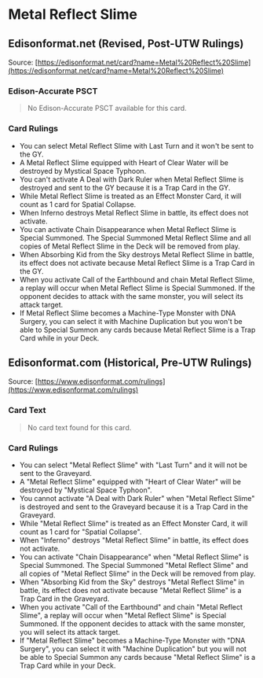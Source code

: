 # Metal Reflect Slime

## Edisonformat.net (Revised, Post-UTW Rulings)

Source: [https://edisonformat.net/card?name=Metal%20Reflect%20Slime](https://edisonformat.net/card?name=Metal%20Reflect%20Slime)

### Edison-Accurate PSCT

> No Edison-Accurate PSCT available for this card.

### Card Rulings

*   You can select Metal Reflect Slime with Last Turn and it won't be sent to the GY.
*   A Metal Reflect Slime equipped with Heart of Clear Water will be destroyed by Mystical Space Typhoon.
*   You can't activate A Deal with Dark Ruler when Metal Reflect Slime is destroyed and sent to the GY because it is a Trap Card in the GY.
*   While Metal Reflect Slime is treated as an Effect Monster Card, it will count as 1 card for Spatial Collapse.
*   When Inferno destroys Metal Reflect Slime in battle, its effect does not activate.
*   You can activate Chain Disappearance when Metal Reflect Slime is Special Summoned. The Special Summoned Metal Reflect Slime and all copies of Metal Reflect Slime in the Deck will be removed from play.
*   When Absorbing Kid from the Sky destroys Metal Reflect Slime in battle, its effect does not activate because Metal Reflect Slime is a Trap Card in the GY.
*   When you activate Call of the Earthbound and chain Metal Reflect Slime, a replay will occur when Metal Reflect Slime is Special Summoned. If the opponent decides to attack with the same monster, you will select its attack target.
*   If Metal Reflect Slime becomes a Machine-Type Monster with DNA Surgery, you can select it with Machine Duplication but you won't be able to Special Summon any cards because Metal Reflect Slime is a Trap Card while in your Deck.


## Edisonformat.com (Historical, Pre-UTW Rulings)

Source: [https://www.edisonformat.com/rulings](https://www.edisonformat.com/rulings)

### Card Text

> No card text found for this card.

### Card Rulings

*   You can select "Metal Reflect Slime" with "Last Turn" and it will not be sent to the Graveyard.
*   A "Metal Reflect Slime" equipped with "Heart of Clear Water" will be destroyed by "Mystical Space Typhoon".
*   You cannot activate "A Deal with Dark Ruler" when "Metal Reflect Slime" is destroyed and sent to the Graveyard because it is a Trap Card in the Graveyard.
*   While "Metal Reflect Slime" is treated as an Effect Monster Card, it will count as 1 card for "Spatial Collapse".
*   When "Inferno" destroys "Metal Reflect Slime" in battle, its effect does not activate.
*   You can activate "Chain Disappearance" when "Metal Reflect Slime" is Special Summoned. The Special Summoned "Metal Reflect Slime" and all copies of "Metal Reflect Slime" in the Deck will be removed from play.
*   When "Absorbing Kid from the Sky" destroys "Metal Reflect Slime" in battle, its effect does not activate because "Metal Reflect Slime" is a Trap Card in the Graveyard.
*   When you activate "Call of the Earthbound" and chain "Metal Reflect Slime", a replay will occur when "Metal Reflect Slime" is Special Summoned. If the opponent decides to attack with the same monster, you will select its attack target.
*   If "Metal Reflect Slime" becomes a Machine-Type Monster with "DNA Surgery", you can select it with "Machine Duplication" but you will not be able to Special Summon any cards because "Metal Reflect Slime" is a Trap Card while in your Deck.


